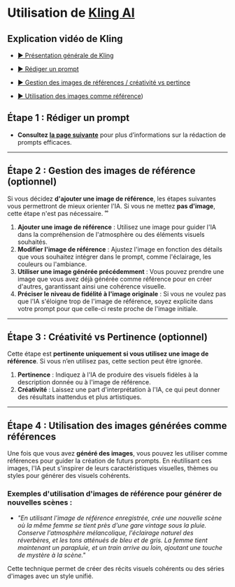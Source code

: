 <style>.md-footer{display:none;}</style>
# Utilisation de [Kling AI](https://klingai.com/)

## Explication vidéo de Kling

* [▶️ Présentation générale de Kling](https://uqam-my.sharepoint.com/:v:/g/personal/lavoie-pilote_francoise_uqam_ca/EV5Ic0c8k6VHhlbi7GwxzYkBWkdsxvcztGvHLh0RQxymSQ?nav=eyJyZWZlcnJhbEluZm8iOnsicmVmZXJyYWxBcHAiOiJPbmVEcml2ZUZvckJ1c2luZXNzIiwicmVmZXJyYWxBcHBQbGF0Zm9ybSI6IldlYiIsInJlZmVycmFsTW9kZSI6InZpZXciLCJyZWZlcnJhbFZpZXciOiJNeUZpbGVzTGlua0NvcHkifX0&e=gogPiv)  <br>    
* [▶️ Rédiger un prompt](https://uqam-my.sharepoint.com/:v:/g/personal/lavoie-pilote_francoise_uqam_ca/EUvnBbs6zzRBlNVJxRSGRmoBYe7v159c2Kbz--Rstez_0w?nav=eyJyZWZlcnJhbEluZm8iOnsicmVmZXJyYWxBcHAiOiJPbmVEcml2ZUZvckJ1c2luZXNzIiwicmVmZXJyYWxBcHBQbGF0Zm9ybSI6IldlYiIsInJlZmVycmFsTW9kZSI6InZpZXciLCJyZWZlcnJhbFZpZXciOiJNeUZpbGVzTGlua0NvcHkifX0&e=bfZuUo)  <br>    
* [▶️ Gestion des images de références / créativité vs pertince](https://uqam-my.sharepoint.com/:v:/g/personal/lavoie-pilote_francoise_uqam_ca/EcsgD28ZWIdHntlxFD9BsckBrkWSKmkGkRO5UcWUqUhnbg?nav=eyJyZWZlcnJhbEluZm8iOnsicmVmZXJyYWxBcHAiOiJPbmVEcml2ZUZvckJ1c2luZXNzIiwicmVmZXJyYWxBcHBQbGF0Zm9ybSI6IldlYiIsInJlZmVycmFsTW9kZSI6InZpZXciLCJyZWZlcnJhbFZpZXciOiJNeUZpbGVzTGlua0NvcHkifX0&e=dj39Wq)  <br>    

* [▶️ Utilisation des images comme référence](https://uqam-my.sharepoint.com/:v:/g/personal/lavoie-pilote_francoise_uqam_ca/EV402VaTN_tHnpaBpyW_zggBoXW8oguQ-EKFi0d54eEIUA?nav=eyJyZWZlcnJhbEluZm8iOnsicmVmZXJyYWxBcHAiOiJPbmVEcml2ZUZvckJ1c2luZXNzIiwicmVmZXJyYWxBcHBQbGF0Zm9ybSI6IldlYiIsInJlZmVycmFsTW9kZSI6InZpZXciLCJyZWZlcnJhbFZpZXciOiJNeUZpbGVzTGlua0NvcHkifX0&e=g93qgE))  <br>    

## Étape 1 : Rédiger un prompt
- **Consultez [la page suivante](prompt.md)** pour plus d’informations sur la rédaction de prompts efficaces.
---

## Étape 2 : Gestion des images de référence (optionnel)

Si vous décidez **d'ajouter une image de référence**, les étapes suivantes vous permettront de mieux orienter l'IA. Si vous ne mettez **pas d'image**, cette étape n'est pas nécessaire.
˚˚
1. **Ajouter une image de référence** : Utilisez une image pour guider l'IA dans la compréhension de l'atmosphère ou des éléments visuels souhaités.
2. **Modifier l'image de référence** : Ajustez l'image en fonction des détails que vous souhaitez intégrer dans le prompt, comme l'éclairage, les couleurs ou l'ambiance.
3. **Utiliser une image générée précédemment** : Vous pouvez prendre une image que vous avez déjà générée comme référence pour en créer d'autres, garantissant ainsi une cohérence visuelle.
4. **Préciser le niveau de fidélité à l'image originale** : Si vous ne voulez pas que l'IA s'éloigne trop de l'image de référence, soyez explicite dans votre prompt pour que celle-ci reste proche de l'image initiale.


---

## Étape 3 : Créativité vs Pertinence (optionnel)

Cette étape est **pertinente uniquement si vous utilisez une image de référence**. Si vous n’en utilisez pas, cette section peut être ignorée.

1. **Pertinence** : Indiquez à l'IA de produire des visuels fidèles à la description donnée ou à l'image de référence.
2. **Créativité** : Laissez une part d'interprétation à l'IA, ce qui peut donner des résultats inattendus et plus artistiques.



---

## Étape 4 : Utilisation des images générées comme références

Une fois que vous avez **généré des images**, vous pouvez les utiliser comme références pour guider la création de futurs prompts. En réutilisant ces images, l'IA peut s'inspirer de leurs caractéristiques visuelles, thèmes ou styles pour générer des visuels cohérents.



### Exemples d'utilisation d'images de référence pour générer de nouvelles scènes :

- *"En utilisant l'image de référence enregistrée, crée une nouvelle scène où la même femme se tient près d'une gare vintage sous la pluie. Conserve l'atmosphère mélancolique, l'éclairage naturel des réverbères, et les tons atténués de bleu et de gris. La femme tient maintenant un parapluie, et un train arrive au loin, ajoutant une touche de mystère à la scène."*

Cette technique permet de créer des récits visuels cohérents ou des séries d'images avec un style unifié.



